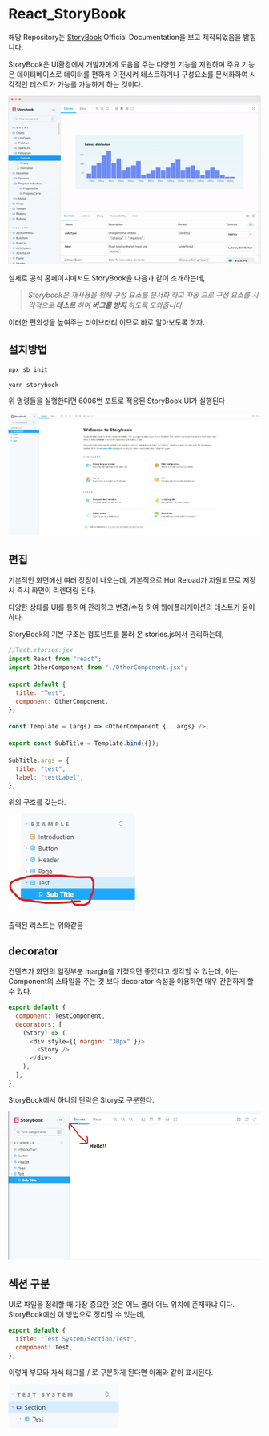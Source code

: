 # React_StoryBook

해당 Repository는 <a href="https://storybook.js.org/docs/react/get-started/introduction">StoryBook</a> Official Documentation을 보고 제작되었음을 밝힙니다.

StoryBook은 UI환경에서 개발자에게 도움을 주는 다양한 기능을 지원하며 주요 기능은 데이터베이스로 데이터를 편하게 이전시켜 테스트하거나 구성요소를 문서화하여 시각적인 테스트가 가능를 가능하게 하는 것이다.

<img src="gitImages\StoryBook_UI.gif">

실제로 공식 홈페이지에서도 StoryBook을 다음과 같이 소개하는데,

<blockquote cite="https://storybook.js.org/docs/react/get-started/introduction"><i>Storybook은 재사용을 위해 구성 요소를 문서화 하고 자동 으로 구성 요소를 시각적으로 <strong>테스트</strong> 하여 <strong>버그를 방지</strong> 하도록 도와줍니다</i></blockquote>

이러한 편의성을 높여주는 라이브러리 이므로 바로 알아보도록 하자.

## 설치방법

```npx
npx sb init
```

```yarn
yarn storybook
```

위 명령들을 실행한다면 6006번 포트로 적용된 StoryBook UI가 실행된다

<img src="gitImages\Start_StoryBook.jpg">

## 편집

기본적인 화면에선 여러 장점이 나오는데, 기본적으로 Hot Reload가 지원되므로 저장 시 즉시 화면이 리렌더링 된다.

다양한 상태를 UI를 통하여 관리하고 변경/수정 하여 웹애플리케이션의 테스트가 용이하다.

StoryBook의 기본 구조는 컴포넌트를 불러 온 stories.js에서 관리하는데,

```javascript
//Test.stories.jsx
import React from "react";
import OtherComponent from "./OtherComponent.jsx";

export default {
  title: "Test",
  component: OtherComponent,
};

const Template = (args) => <OtherComponent {...args} />;

export const SubTitle = Template.bind({});

SubTitle.args = {
  title: "test",
  label: "testLabel",
};
```

위의 구조를 갖는다.

<img src="gitImages\Create_Test.jpg">

출력된 리스트는 위와같음

## decorator

컨텐츠가 화면의 일정부분 margin을 가졌으면 좋겠다고 생각할 수 있는데, 이는 Component의 스타일을 주는 것 보다 decorator 속성을 이용하면 매우 간편하게 할 수 있다.

```javascript
export default {
  component: TestComponent,
  decorators: [
    (Story) => (
      <div style={{ margin: "30px" }}>
        <Story />
      </div>
    ),
  ],
};
```

StoryBook에서 하나의 단락은 Story로 구분한다.

<img src="gitImages\decorators.jpg">

## 섹션 구분

UI로 파일을 정리할 때 가장 중요한 것은 어느 폴더 어느 위치에 존재하냐 이다.
StoryBook에선 이 방법으로 정리할 수 있는데,

```javascript
export default {
  title: "Test System/Section/Test",
  component: Test,
};
```

이렇게 부모와 자식 태그를 / 로 구분하게 된다면 아래와 같이 표시된다.

<img src="gitImages\List.jpg">
